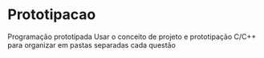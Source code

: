 # Prototipacao
Programação prototipada
Usar o conceito de projeto e prototipação C/C++ para organizar em pastas
separadas cada questão
